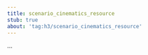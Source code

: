 ```yaml
---
title: scenario_cinematics_resource
stub: true
about: 'tag:h3/scenario_cinematics_resource'
---
```

...
